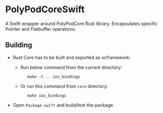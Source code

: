 # PolyPodCoreSwift

A Swift wrapper around PolyPodCore Rust library. Encapsulates specific Pointer and Flatbuffer operations.

## Building

- Rust Core has to be built and exported as xcframework:
    - Run below command from the current directory:

             make -C .. ios_bindings

    - Or run this command from `core` directory:

             make ios_bindings

- Open `Package.swift` and build/test the package.
    
